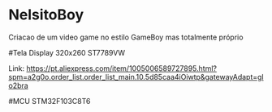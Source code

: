 # NelsitoBoy
Criacao de um video game no estilo GameBoy mas totalmente próprio 


#Tela
Display 320x260 ST7789VW

Link: https://pt.aliexpress.com/item/1005006589727895.html?spm=a2g0o.order_list.order_list_main.10.5d85caa4iOiwtp&gatewayAdapt=glo2bra 

#MCU
STM32F103C8T6
